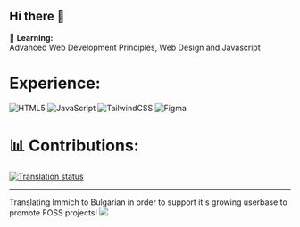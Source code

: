 ## Hi there 👋

<!--
**AlbertStoynov/AlbertStoynov** is a ✨ _special_ ✨ repository because its `README.md` (this file) appears on your GitHub profile.
-->
🌱 **Learning:**  
Advanced Web Development Principles, Web Design and Javascript

# Experience:
![HTML5](https://img.shields.io/badge/html&5Ecss-%23E34F26.svg?style=for-the-badge&logo=html5&logoColor=white) 
![JavaScript](https://img.shields.io/badge/javascript-%23323330.svg?style=for-the-badge&logo=javascript&logoColor=%23F7DF1E) 
![TailwindCSS](https://img.shields.io/badge/tailwindcss-%2338B2AC.svg?style=for-the-badge&logo=tailwind-css&logoColor=white) 
![Figma](https://img.shields.io/badge/figma-%23F24E1E.svg?style=for-the-badge&logo=figma&logoColor=white) 

# 📊 Contributions:
<a href="https://hosted.weblate.org/engage/immich/-/en/">
<img src="https://hosted.weblate.org/widget/immich/immich/287x66-black.png" alt="Translation status" />
</a>

---
Translating Immich to Bulgarian in order to support it's growing userbase to promote FOSS projects!
[![](https://visitcount.itsvg.in/api?id=albert-stoynov&icon=0&color=0)](https://visitcount.itsvg.in)

